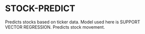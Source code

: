 # STOCK-PREDICT
Predicts stocks based on ticker data.
Model used here is SUPPORT VECTOR REGRESSION.
Predicts stock movement.

